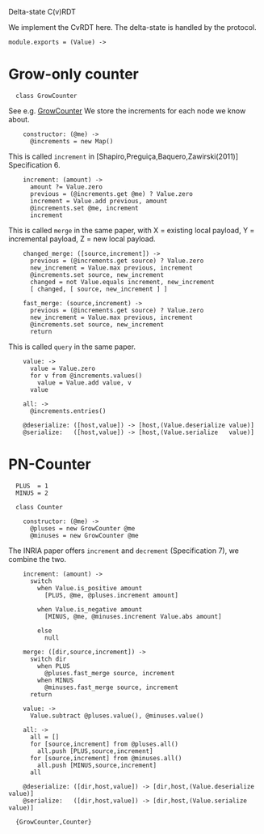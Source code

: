 Delta-state C(v)RDT

We implement the CvRDT here. The delta-state is handled by the protocol.

    module.exports = (Value) ->

Grow-only counter
=================

      class GrowCounter

See e.g. [GrowCounter](https://en.wikipedia.org/wiki/Conflict-free_replicated_data_type#G-Counter_(Grow-only_Counter))
We store the increments for each node we know about.

        constructor: (@me) ->
          @increments = new Map()

This is called `increment` in [Shapiro,Preguiça,Baquero,Zawirski(2011)] Specification 6.

        increment: (amount) ->
          amount ?= Value.zero
          previous = (@increments.get @me) ? Value.zero
          increment = Value.add previous, amount
          @increments.set @me, increment
          increment

This is called `merge` in the same paper, with X = existing local payload, Y = incremental payload, Z = new local payload.

        changed_merge: ([source,increment]) ->
          previous = (@increments.get source) ? Value.zero
          new_increment = Value.max previous, increment
          @increments.set source, new_increment
          changed = not Value.equals increment, new_increment
          [ changed, [ source, new_increment ] ]

        fast_merge: (source,increment) ->
          previous = (@increments.get source) ? Value.zero
          new_increment = Value.max previous, increment
          @increments.set source, new_increment
          return

This is called `query` in the same paper.

        value: ->
          value = Value.zero
          for v from @increments.values()
            value = Value.add value, v
          value

        all: ->
          @increments.entries()

        @deserialize: ([host,value]) -> [host,(Value.deserialize value)]
        @serialize:   ([host,value]) -> [host,(Value.serialize   value)]

PN-Counter
==========

      PLUS  = 1
      MINUS = 2

      class Counter

        constructor: (@me) ->
          @pluses = new GrowCounter @me
          @minuses = new GrowCounter @me

The INRIA paper offers `increment` and `decrement` (Specification 7), we combine the two.

        increment: (amount) ->
          switch
            when Value.is_positive amount
              [PLUS, @me, @pluses.increment amount]

            when Value.is_negative amount
              [MINUS, @me, @minuses.increment Value.abs amount]

            else
              null

        merge: ([dir,source,increment]) ->
          switch dir
            when PLUS
              @pluses.fast_merge source, increment
            when MINUS
              @minuses.fast_merge source, increment
          return

        value: ->
          Value.subtract @pluses.value(), @minuses.value()

        all: ->
          all = []
          for [source,increment] from @pluses.all()
            all.push [PLUS,source,increment]
          for [source,increment] from @minuses.all()
            all.push [MINUS,source,increment]
          all

        @deserialize: ([dir,host,value]) -> [dir,host,(Value.deserialize value)]
        @serialize:   ([dir,host,value]) -> [dir,host,(Value.serialize   value)]

      {GrowCounter,Counter}
